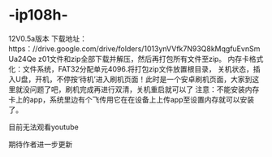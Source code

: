 # -ip108h-
12V0.5a版本
下载地址：https：//drive.google.com/drive/folders/1013ynVVfk7N93Q8kMqgfuEvnSmUa24Qe
z01文件和zip全部下载并解压，然后再打包所有文件至zip。
内存卡格式化：文件系统，FAT32分配单元4096.将打包zip文件放置根目录，
关机状态，插入U盘，开机，不停按‘待机’进入刷机页面！此时是一个安卓刷机页面，大家到这里就没问题了吧，刷机完成再进行双清，关机重启就可以了
注意：不能安装内存卡上的app，系统里边有个飞传用它在在设备上上传app至设置内存就可以安装了。

目前无法观看youtube

期待作者进一步更新
